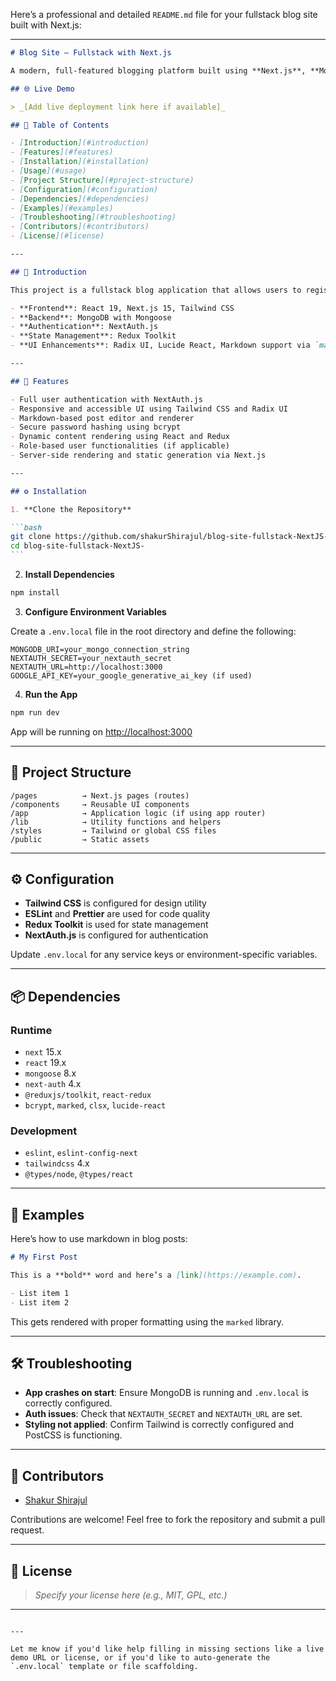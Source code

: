 Here’s a professional and detailed `README.md` file for your fullstack blog site built with Next.js:

---

````markdown
# Blog Site – Fullstack with Next.js

A modern, full-featured blogging platform built using **Next.js**, **MongoDB**, **Tailwind CSS**, **NextAuth.js**, and a collection of modern frontend libraries for an elegant, responsive, and interactive user experience.

## 🌐 Live Demo

> _[Add live deployment link here if available]_

## 📑 Table of Contents

- [Introduction](#introduction)
- [Features](#features)
- [Installation](#installation)
- [Usage](#usage)
- [Project Structure](#project-structure)
- [Configuration](#configuration)
- [Dependencies](#dependencies)
- [Examples](#examples)
- [Troubleshooting](#troubleshooting)
- [Contributors](#contributors)
- [License](#license)

---

## 🧰 Introduction

This project is a fullstack blog application that allows users to register, authenticate, create and edit blog posts, and explore other users' content. It leverages a modern tech stack including:

- **Frontend**: React 19, Next.js 15, Tailwind CSS
- **Backend**: MongoDB with Mongoose
- **Authentication**: NextAuth.js
- **State Management**: Redux Toolkit
- **UI Enhancements**: Radix UI, Lucide React, Markdown support via `marked`

---

## 🚀 Features

- Full user authentication with NextAuth.js
- Responsive and accessible UI using Tailwind CSS and Radix UI
- Markdown-based post editor and renderer
- Secure password hashing using bcrypt
- Dynamic content rendering using React and Redux
- Role-based user functionalities (if applicable)
- Server-side rendering and static generation via Next.js

---

## ⚙️ Installation

1. **Clone the Repository**

```bash
git clone https://github.com/shakurShirajul/blog-site-fullstack-NextJS-.git
cd blog-site-fullstack-NextJS-
```
````

2. **Install Dependencies**

```bash
npm install
```

3. **Configure Environment Variables**

Create a `.env.local` file in the root directory and define the following:

```env
MONGODB_URI=your_mongo_connection_string
NEXTAUTH_SECRET=your_nextauth_secret
NEXTAUTH_URL=http://localhost:3000
GOOGLE_API_KEY=your_google_generative_ai_key (if used)
```

4. **Run the App**

```bash
npm run dev
```

App will be running on [http://localhost:3000](http://localhost:3000)

---

## 📁 Project Structure

```
/pages          → Next.js pages (routes)
/components     → Reusable UI components
/app            → Application logic (if using app router)
/lib            → Utility functions and helpers
/styles         → Tailwind or global CSS files
/public         → Static assets
```

---

## ⚙️ Configuration

- **Tailwind CSS** is configured for design utility
- **ESLint** and **Prettier** are used for code quality
- **Redux Toolkit** is used for state management
- **NextAuth.js** is configured for authentication

Update `.env.local` for any service keys or environment-specific variables.

---

## 📦 Dependencies

### Runtime

- `next` 15.x
- `react` 19.x
- `mongoose` 8.x
- `next-auth` 4.x
- `@reduxjs/toolkit`, `react-redux`
- `bcrypt`, `marked`, `clsx`, `lucide-react`

### Development

- `eslint`, `eslint-config-next`
- `tailwindcss` 4.x
- `@types/node`, `@types/react`

---

## 🧪 Examples

Here’s how to use markdown in blog posts:

```markdown
# My First Post

This is a **bold** word and here’s a [link](https://example.com).

- List item 1
- List item 2
```

This gets rendered with proper formatting using the `marked` library.

---

## 🛠️ Troubleshooting

- **App crashes on start**: Ensure MongoDB is running and `.env.local` is correctly configured.
- **Auth issues**: Check that `NEXTAUTH_SECRET` and `NEXTAUTH_URL` are set.
- **Styling not applied**: Confirm Tailwind is correctly configured and PostCSS is functioning.

---

## 👥 Contributors

- [Shakur Shirajul](https://github.com/shakurShirajul)

Contributions are welcome! Feel free to fork the repository and submit a pull request.

---

## 📄 License

> _Specify your license here (e.g., MIT, GPL, etc.)_

---

```

---

Let me know if you'd like help filling in missing sections like a live demo URL or license, or if you'd like to auto-generate the `.env.local` template or file scaffolding.
```
